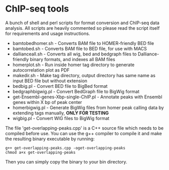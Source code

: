 # ChIP-seq tools

A bunch of shell and perl scripts for format conversion and ChIP-seq data analysis.
All scripts are heavily commented so please read the script itself for requirements and usage instructions.

* bamtobedhomer.sh - Converts BAM file to HOMER-friendly BED file
* bamtobed.sh - Converts BAM file to BED file, for use with MACS
* dallianceall.sh - Converts all wig, bed and bedgraph files to Dalliance-friendly binary formats, and indexes all BAM files
* homerplot.sh - Run inside homer tag directory to generate autocorrelation plot as PDF
* makedir.sh - Make tag directory, output directory has same name as input BED file but without extension
* bedbig.pl - Convert BED file to BigBed format
* bedgraphbigwig.pl - Convert BedGraph file to BigWig format
* get-Ensembl-genes-Xbp-single-ChIP.pl - Annotate peaks with Ensembl genes within X bp of peak center
* homerbigwig.pl - Generate BigWig files from homer peak calling data by extending tags manually, **ONLY FOR TESTING**
* wigbig.pl - Convert WIG files to BigWig format

The file 'get-overlapping-peaks.cpp' is a C++ source file which needs to be compiled before use.
You can use the g++ compiler to compile it and make the resulting binary executable by running:

```
g++ get-overlapping-peaks.cpp -oget-overlapping-peaks
chmod a+x get-overlapping-peaks
```

Then you can simply copy the binary to your bin directory.
